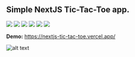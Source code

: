 <h2>Simple NextJS Tic-Tac-Toe app.</h2>  

<div>
  <img src="https://img.shields.io/badge/Next-%23323330?style=for-the-badge&logo=next.js&logoColor=white">
  <img src="https://img.shields.io/badge/typescript-%23323330.svg?style=for-the-badge&logo=typescript&logoColor=white">
  <img src="https://img.shields.io/badge/tailwindcss-%23323330.svg?style=for-the-badge&logo=tailwind-css&logoColor=white">
  <img src="https://img.shields.io/badge/vercel-%23323330.svg?style=for-the-badge&logo=vercel&logoColor=white">
  <img src="https://img.shields.io/badge/webstorm-143?style=for-the-badge&logo=webstorm&logoColor=white&color=%23323330">
  <img src="https://img.shields.io/badge/github-%23323330.svg?style=for-the-badge&logo=github&logoColor=white">
</div> 

**Demo:** <span>https://nextjs-tic-tac-toe.vercel.app/</span>  

![alt text](https://i.postimg.cc/pXt78Cr8/photo.png)
